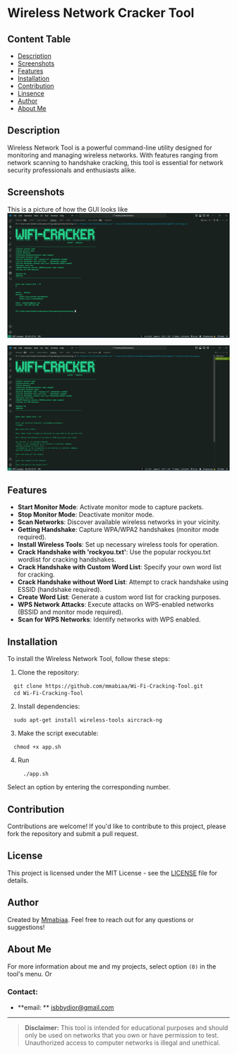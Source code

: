 # Wireless Network Cracker Tool

## Content Table
- [Description](#description)
- [Screenshots](#screenshots)
- [Features](#features)
- [Installation](#installation)
- [Contribution](#contribution)
- [Linsence](#linsence)
- [Author](#author)
- [About Me](#about)




## Description

Wireless Network Tool is a powerful command-line utility designed for monitoring and managing wireless networks. With features ranging from network scanning to handshake cracking, this tool is essential for network security professionals and enthusiasts alike.
## Screenshots
This is a picture of how the GUI looks like
![view](https://github.com/Mmabiaa/Wi-Fi-Cracking-Tool/blob/main/screenshots/Screenshot%20(22).png)


![view](https://github.com/Mmabiaa/Wi-Fi-Cracking-Tool/blob/main/screenshots/Screenshot%20(23).png)

## Features

- **Start Monitor Mode**: Activate monitor mode to capture packets.
- **Stop Monitor Mode**: Deactivate monitor mode.
- **Scan Networks**: Discover available wireless networks in your vicinity.
- **Getting Handshake**: Capture WPA/WPA2 handshakes (monitor mode required).
- **Install Wireless Tools**: Set up necessary wireless tools for operation.
- **Crack Handshake with 'rockyou.txt'**: Use the popular rockyou.txt wordlist for cracking handshakes.
- **Crack Handshake with Custom Word List**: Specify your own word list for cracking.
- **Crack Handshake without Word List**: Attempt to crack handshake using ESSID (handshake required).
- **Create Word List**: Generate a custom word list for cracking purposes.
- **WPS Network Attacks**: Execute attacks on WPS-enabled networks (BSSID and monitor mode required).
- **Scan for WPS Networks**: Identify networks with WPS enabled.

## Installation

To install the Wireless Network Tool, follow these steps:

1. Clone the repository:
```
  git clone https://github.com/mmabiaa/Wi-Fi-Cracking-Tool.git
  cd Wi-Fi-Cracking-Tool
```

2. Install dependencies:
```
  sudo apt-get install wireless-tools aircrack-ng
```

3. Make the script executable:
```
  chmod +x app.sh
```
4. Run
```
     ./app.sh
```


Select an option by entering the corresponding number.

## Contribution

Contributions are welcome! If you'd like to contribute to this project, please fork the repository and submit a pull request.

## License

This project is licensed under the MIT License - see the [LICENSE](LICENSE) file for details.

## Author

Created by [Mmabiaa](https://github.com/mmabiaa). Feel free to reach out for any questions or suggestions!

## About Me

For more information about me and my projects, select option `(0)` in the tool's menu.
Or
### Contact:
- **email: ** isbbydior@gmail.com

---

> **Disclaimer:** This tool is intended for educational purposes and should only be used on networks that you own or have permission to test. Unauthorized access to computer networks is illegal and unethical.

